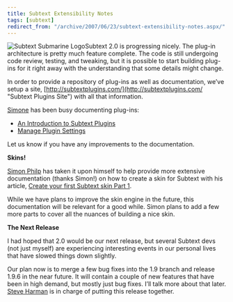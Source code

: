 ```yaml
---
title: Subtext Extensibility Notes
tags: [subtext]
redirect_from: "/archive/2007/06/23/subtext-extensibility-notes.aspx/"
---
```


![Subtext Submarine
Logo](https://haacked.com/images/haacked_com/WindowsLiveWriter/Subtext1.9.5Release_EEA4/subtextsubmarinelogo6.png)Subtext
2.0 is progressing nicely. The plug-in architecture is pretty much
feature complete. The code is still undergoing code review, testing, and
tweaking, but it is possible to start building plug-ins for it right
away with the understanding that some details might change.

In order to provide a repository of plug-ins as well as documentation,
we’ve setup a site,
[http://subtextplugins.com/](http://subtextplugins.com/ "Subtext Plugins Site")
with all that information.

[Simone](http://codeclimber.net.nz/ "Simone") has been busy documenting
plug-ins:

-   [An Introduction to Subtext
    Plugins](http://www.subtextplugins.com/Home/Documentation/IntroductiontoSubtextPlugins/tabid/189/Default.aspx "Intro to Subtext Plugins")
-   [Manage Plugin
    Settings](http://www.subtextplugins.com/Home/Documentation/ManagePluginSettings/tabid/188/Default.aspx "Manage Plugin Settings")

Let us know if you have any improvements to the documentation.

**Skins!**

[Simon Philp](http://siphilp.co.uk/Default.aspx "Simon Philp’s Blog")
has taken it upon himself to help provide more extensive documentation
(thanks Simon!) on how to create a skin for Subtext with his article,
[Create your first Subtext skin Part
1](http://siphilp.co.uk/archive/2007/06/23/creating-a-subtext-skin-scottish-snowboarder-part-1-again.aspx "Subtext Skin Creation").

While we have plans to improve the skin engine in the future, this
documentation will be relevant for a good while. Simon plans to add a
few more parts to cover all the nuances of building a nice skin.

**The Next Release**

I had hoped that 2.0 would be our next release, but several Subtext devs
(not just myself) are experiencing interesting events in our personal
lives that have slowed things down slightly.

Our plan now is to merge a few bug fixes into the 1.9 branch and release
1.9.6 in the near future. It will contain a couple of new features that
have been in high demand, but mostly just bug fixes. I’ll talk more
about that later. [Steve
Harman](http://stevenharman.net/ "Steven Harman") is in charge of
putting this release together.

